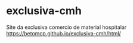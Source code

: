 # exclusiva-cmh
Site da exclusiva comercio de material hospitalar
https://betomcp.github.io/exclusiva-cmh/html/
